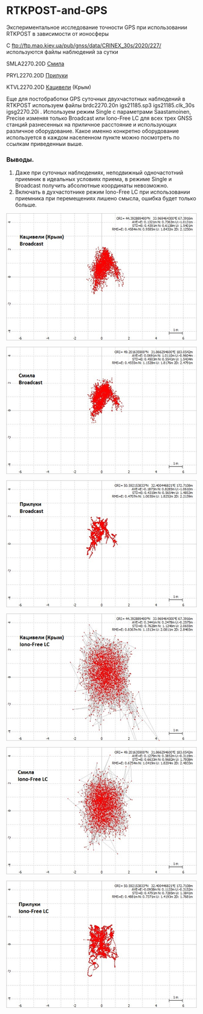 # RTKPOST-and-GPS
Экспериментальное исследование точности  GPS при использовании RTKPOST   в зависимости от  ионосферы

С ftp://ftp.mao.kiev.ua/pub/gnss/data/CRINEX_30s/2020/227/ используются файлы наблюдений за сутки

SMLA2270.20D  [Смила](https://gnss.mao.kiev.ua/?q=node/14)

PRYL2270.20D  [Прилуки](https://gnss.mao.kiev.ua/?q=node/110)

KTVL2270.20D  [Кацивели](https://gnss.mao.kiev.ua/?q=node/15) (Крым)

Еще для постобработки GPS суточных двухчастотных наблюдений в RTKPOST используем файлы brdc2270.20n igs21185.sp3 igs21185.clk_30s igsg2270.20i . Используем режим Single
с параметрами Saastamoinen, Precise изменяя только Broadcast или Iono-Free LC для всех трех GNSS станций разнесенных на приличное расстояние и использующих различное оборудование.
Какое именно конкретно оборудование используется в каждом населенном пункте можно посмотреть по ссылкам приведенныи выше.

### Выводы.
1. Даже при суточных наблюдениях, неподвижный одночастотний приемник в идеальных условиях приема, в режиме Single и Broadcast получить абсолютные координаты невозможно.
2. Включать в духчастотнике режим Iono-Free LC при использовании приемника при перемещениях лишено смысла, ошибка будет только больше.

![](./KTVL2270_br.jpg)

![](./SMLA2270_br.jpg)

![](./PRYL2270_br.jpg)

![](./KTVL2270_ion_free.jpg)

![](./SMLA2270_iono_free.jpg)

![](./PRYL2270_iono_free.jpg)



